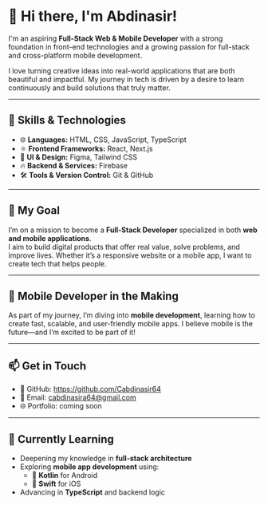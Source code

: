 # 👋 Hi there, I'm Abdinasir!

I'm an aspiring **Full-Stack Web & Mobile Developer** with a strong foundation in front-end technologies and a growing passion for full-stack and cross-platform mobile development.

I love turning creative ideas into real-world applications that are both beautiful and impactful. My journey in tech is driven by a desire to learn continuously and build solutions that truly matter.

---

## 🚀 Skills & Technologies

- 🌐 **Languages:** HTML, CSS, JavaScript, TypeScript  
- ⚛️ **Frontend Frameworks:** React, Next.js  
- 🎨 **UI & Design:** Figma, Tailwind CSS  
- 🔥 **Backend & Services:** Firebase  
- 🛠 **Tools & Version Control:** Git & GitHub  

---

## 🎯 My Goal

I’m on a mission to become a **Full-Stack Developer** specialized in both **web and mobile applications**.  
I aim to build digital products that offer real value, solve problems, and improve lives. Whether it’s a responsive website or a mobile app, I want to create tech that helps people.

---

## 📱 Mobile Developer in the Making

As part of my journey, I’m diving into **mobile development**, learning how to create fast, scalable, and user-friendly mobile apps. I believe mobile is the future—and I’m excited to be part of it!

---

## 📫 Get in Touch

- 💼 GitHub: https://github.com/Cabdinasir64 
- 📧 Email: cabdinasira64@gmail.com
- 🌐 Portfolio: coming soon  

---

## 🧠 Currently Learning

- Deepening my knowledge in **full-stack architecture**
- Exploring **mobile app development** using:
  - 🤖 **Kotlin** for Android
  - 🍎 **Swift** for iOS
- Advancing in **TypeScript** and backend logic

